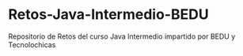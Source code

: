 # Retos-Java-Intermedio-BEDU
Repositorio de Retos del curso Java Intermedio impartido por BEDU y Tecnolochicas
